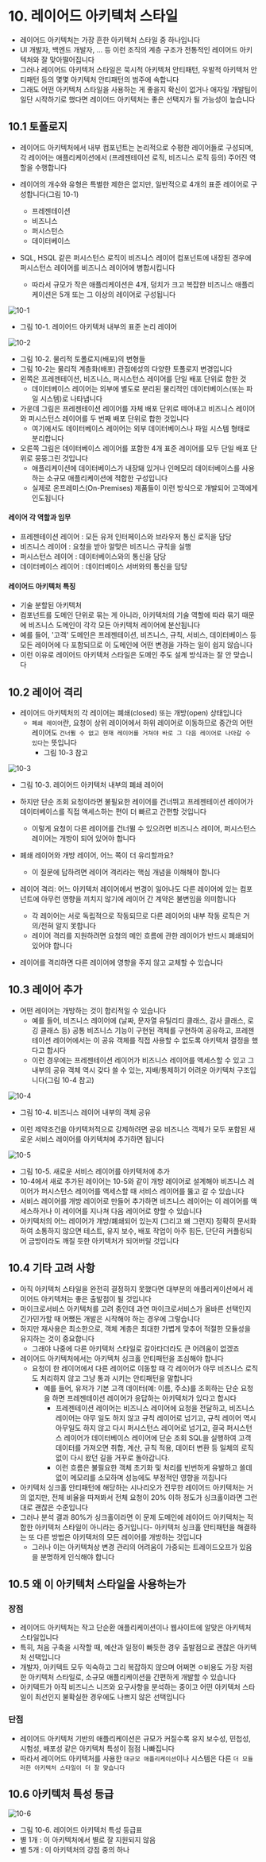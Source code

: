 # 10. 레이어드 아키텍처 스타일

- 레이어드 아키텍처는 가장 흔한 아키텍처 스타일 중 하나입니다
- UI 개발자, 백엔드 개발자, ... 등 이런 조직의 계층 구조가 전통적인 레이어드 아키텍처와 잘 맞아떨어집니다
- 그러나 레이어드 아키텍처 스타일은 묵시적 아키텍처 안티패턴, 우발적 아키텍처 안티패턴 등의 몇몇 아키텍처 안티패턴의 범주에 속합니다
- 그래도 어떤 아키텍처 스타일을 사용하는 게 좋을지 확신이 없거나 애자일 개발팀이 일단 시작하기로 했다면 레이어드 아키텍처는 좋은 선택지가 될 가능성이 높습니다

## 10.1 토폴로지

- 레이어드 아키텍처에서 내부 컴포넌트는 논리적으로 수평한 레이어들로 구성되며, 각 레이어는 애플리케이션에서 (프레젠테이션 로직, 비즈니스 로직 등의) 주어진 역할을 수행합니다
- 레이어의 개수와 유형은 특별한 제한은 없지만, 일반적으로 4개의 표준 레이어로 구성합니다(그림 10-1)

  - 프레젠테이션
  - 비즈니스
  - 퍼시스턴스
  - 데이터베이스

- SQL, HSQL 같은 퍼시스턴스 로직이 비즈니스 레이어 컴포넌트에 내장된 경우에 퍼시스턴스 레이어를 비즈니스 레이어에 병합시킵니다
  - 따라서 규모가 작은 애플리케이션은 4개, 덩치가 크고 복잡한 비즈니스 애플리케이션은 5개 또는 그 이상의 레이어로 구성됩니다

![10-1](./images/10-1.jpeg)

- 그림 10-1. 레이어드 아키텍처 내부의 표준 논리 레이어

![10-2](./images/10-2.jpeg)

- 그림 10-2. 물리적 토폴로지(배포)의 변형들
- 그림 10-2는 물리적 계층화(배포) 관점에성의 다양한 토폴로지 변경입니다
- 왼쪽은 프레젠테이션, 비즈니스, 퍼시스턴스 레이어를 단일 배포 단위로 합한 것
  - 데이터베이스 레이어는 외부에 별도로 분리된 물리적인 데이터베이스(또는 파일 시스템)로 나타냅니다
- 가운데 그림은 프레젠테이션 레이어를 자체 배포 단위로 떼어내고 비즈니스 레이어와 퍼시스턴스 레이어를 두 번째 배포 단위로 합한 것입니다
  - 여기에서도 데이터베이스 레이어는 외부 데이터베이스나 파일 시스템 형태로 분리합니다
- 오른쪽 그림은 데이터베이스 레이어를 포함한 4개 표준 레이어를 모두 단일 배포 단위로 뭉뚱그린 것입니다
  - 애플리케이션에 데이터베이스가 내장돼 있거나 인메모리 데이터베이스를 사용하는 소규모 애플리케이션에 적합한 구성입니다
  - 실제로 온프레미스(On-Premises) 제품들이 이런 방식으로 개발되어 고객에게 인도됩니다

#### 레이어 각 역할과 임무

- 프레젠테이션 레이어 : 모든 유저 인터페이스와 브라우저 통신 로직을 담당
- 비즈니스 레이어 : 요청을 받아 알맞은 비즈니스 규칙을 실행
- 퍼시스턴스 레이어 : 데이터베이스와의 통신을 담당
- 데이터베이스 레이어 : 데이터베이스 서버와의 통신을 담당

#### 레이어드 아키텍처 특징

- 기술 분할된 아키텍처
- 컴포넌트를 도메인 단위로 묶는 게 아니라, 아키텍처의 기술 역할에 따라 묶기 때문에 비즈니스 도메인이 각각 모든 아키텍처 레이어에 분산됩니다
- 예를 들어, '고객' 도메인은 프레젠테이션, 비즈니스, 규칙, 서비스, 데이터베이스 등 모든 레이어에 다 포함되므로 이 도메인에 어떤 변경을 가하는 일이 쉽지 않습니다
- 이런 이유로 레이어드 아키텍처 스타일은 도메인 주도 설계 방식과는 잘 안 맞습니다

## 10.2 레이어 격리

- 레이어드 아키텍처의 각 레이어는 폐쇄(closed) 또는 개방(open) 상태입니다
  - `폐쇄 레이어`란, 요청이 상위 레이어에서 하위 레이어로 이동하므로 중간의 어떤 레이어도 `건너뛸 수 없고 현재 레이어를 거쳐야 바로 그 다음 레이어로 나아갈 수 있다`는 뜻입니다
    - 그림 10-3 참고

![10-3](./images/10-3.jpeg)

- 그림 10-3. 레이어드 아키텍처 내부의 폐쇄 레이어
- 하지만 단순 조회 요청이라면 불필요한 레이어를 건너뛰고 프레젠테이션 레이어가 데이터베이스를 직접 액세스하는 편이 더 빠르고 간편할 것입니다
  - 이렇게 요청이 다른 레이어를 건너뛸 수 있으려면 비즈니스 레이어, 퍼시스턴스 레이어는 개방이 되어 있어야 합니다
- 폐쇄 레이어와 개방 레이어, 어느 쪽이 더 유리할까요?
  - 이 질문에 답하려면 레이어 격리라는 핵심 개념을 이해해야 합니다
- 레이어 격리: 어느 아키텍처 레이어에서 변경이 일어나도 다른 레이어에 있는 컴포넌트에 아무런 영향을 끼치지 않기에 레이어 간 계약은 불변임을 의미합니다

  - 각 레이어는 서로 독립적으로 작동되므로 다른 레이어의 내부 작동 로직은 거의/전혀 알지 못합니다
  - 레이어 격리를 지원하려면 요청의 메인 흐름에 관한 레이어가 반드시 폐쇄되어 있어야 합니다

- 레이어를 격리하면 다른 레이어에 영향을 주지 않고 교체할 수 있습니다

## 10.3 레이어 추가

- 어떤 레이어는 개방하는 것이 합리적일 수 있습니다
  - 예를 들어, 비즈니스 레이어에 (날짜, 문자열 유틸리티 클래스, 감사 클래스, 로깅 클래스 등) 공통 비즈니스 기능이 구현된 객체를 구현하여 공유하고,
    프레젠테이션 레이어에서는 이 공유 객체를 직접 사용할 수 없도록 아키텍처 결정을 했다고 합시다
  - 이런 경우에는 프레젠테이션 레이어가 비즈니스 레이어를 액세스할 수 있고 그 내부의 공유 객체 역시 갖다 쓸 수 있는,
    지배/통제하기 어려운 아키텍처 구조입니다(그림 10-4 참고)

![10-4](./images/10-4.jpeg)

- 그림 10-4. 비즈니스 레이어 내부의 객체 공유

- 이런 제약조건을 아키텍처적으로 강제하려면 공유 비즈니스 객체가 모두 포함된 새로운 서비스 레이어를 아키텍처에 추가하면 됩니다

![10-5](./images/10-5.jpeg)

- 그림 10-5. 새로운 서비스 레이어를 아키텍처에 추가
- 10-4에서 새로 추가된 레이어는 10-5와 같이 개방 레이어로 설계해야 비즈니스 레이어가 퍼시스턴스 레이어를 액세스할 때 서비스 레이어를 뚫고 갈 수 있습니다
- 서비스 레이어를 개방 레이어로 만들어 추가하면 비즈니스 레이어는 이 레이어를 액세스하거나
  이 레이어를 지나쳐 다음 레이어로 향할 수 있습니다
- 아키텍처의 어느 레이어가 개방/폐쇄되어 있는지 (그리고 왜 그런지) 정확히 문서화하여 소통하지 않으면 테스트, 유지 보수, 배포 작업이 아주 힘든, 단단히 커플링되어 금방이라도 깨질 듯한 아키텍처가 되어버릴 것입니다

## 10.4 기타 고려 사항

- 아직 아키텍처 스타일을 완전히 결정하지 못했다면 대부분의 애플리케이션에서 레이어드 아키텍처는 좋은 출발점이 될 것입니다
- 마이크로서비스 아키텍처를 고려 중인데 과연 마이크로서비스가 올바른 선택인지 긴가민가할 때 어쨌든 개발은 시작해야 하는 경우에 그렇습니다
- 하지만 재사용은 최소한으로, 객체 계층은 최대한 가볍게 맞추어 적절한 모듈성을 유지하는 것이 중요합니다
  - 그래야 나중에 다른 아키텍처 스타일로 갈아타더라도 큰 어려움이 없겠죠
- 레이어드 아키텍처에서는 아키텍처 싱크홀 안티패턴을 조심해야 합니다
  - 요청이 한 레이어에서 다른 레이어로 이동할 때 각 레이어가 아무 비즈니스 로직도 처리하지 않고 그냥 통과 시키는 안티패턴을 말합니다
    - 예를 들어, 유저가 기본 고객 데이터(예: 이름, 주소)를 조회하는 단순 요청을 하면 프레젠테이션 레이어가 응답하는 아키텍처가 있다고 합시다
      - 프레젠테이션 레이어는 비즈니스 레이어에 요청을 전달하고, 비즈니스 레이어는 아무 일도 하지 않고 규칙 레이어로 넘기고,
        규칙 레이어 역시 아무일도 하지 않고 다시 퍼시스턴스 레이어로 넘기고, 결국 퍼시스턴스 레이어가 데이터베이스 레이어에 단순 조회 SQL을 실행하여 고객 데이터를 가져오면 취합, 계산, 규칙 적용, 데이터 변환 등 일체의 로직 없이 다시 왔던 길을 거꾸로 돌아갑니다.
      - 이런 흐름은 불필요한 객체 초기화 및 처리를 빈번하게 유발하고 쓸데없이 메모리를 소모하며 성능에도 부정적인 영향을 끼칩니다
- 아키텍처 싱크홀 안티패턴에 해당하는 시나리오가 전무한 레이어드 아키텍처는 거의 없지만, 전체 비율을 따져봐서 전체 요청이 20% 이하 정도가 싱크홀이라면 그런대로 괜찮은 수준입니다
- 그러나 분석 결과 80%가 싱크홀이라면 이 문제 도메인에 레이어드 아키텍처는 적합한 아키텍처 스타일이 아니라는 증거입니다- 아키텍처 싱크홀 안티패턴을 해결하는 또 다른 방법은 아키텍처의 모든 레이어를 개방하는 것입니다
  - 그러나 이는 아키텍처상 변경 관리의 어려움이 가중되는 트레이드오프가 있음을 분명하게 인식해야 합니다

## 10.5 왜 이 아키텍처 스타일을 사용하는가

### 장점

- 레이어드 아키텍처는 작고 단순환 애플리케이션이나 웹사이트에 알맞은 아키텍처 스타일입니다
- 특히, 처음 구축을 시작할 때, 예산과 일정이 빠듯한 경우 출발점으로 괜찮은 아키텍처 선택입니다
- 개발자, 아키텍트 모두 익숙하고 그리 복잡하지 않으며 어쩌면 ㅇ비용도 가장 저렴한 아키텍처 스타일로, 소규모 애플리케이션을 간편하게 개발할 수 있습니다
- 아키텍트가 아직 비즈니스 니즈와 요구사항을 분석하는 중이고 어떤 아키텍처 스타일이 최선인지 불확실한 경우에도 나쁘지 않은 선택입니다

### 단점

- 레이어드 아키텍처 기반의 애플리케이션은 규모가 커질수록 유지 보수성, 민첩성, 시험성, 배포성 같은 아키텍처 특성이 점점 나빠집니다
- 따라서 레이어드 아키텍처를 사용한 `대규모 애플리케이션`이나 시스템은 다른 `더 모듈러한 아키텍처 스타일이 더 잘 맞습니다`

## 10.6 아키텍처 특성 등급

![10-6](./images/10-6.jpeg)

- 그림 10-6. 레이어드 아키텍처 특성 등급표
- 별 1개 : 이 아키텍처에서 별로 잘 지원되지 않음
- 별 5개 : 이 아키텍처의 강점 중의 하나
